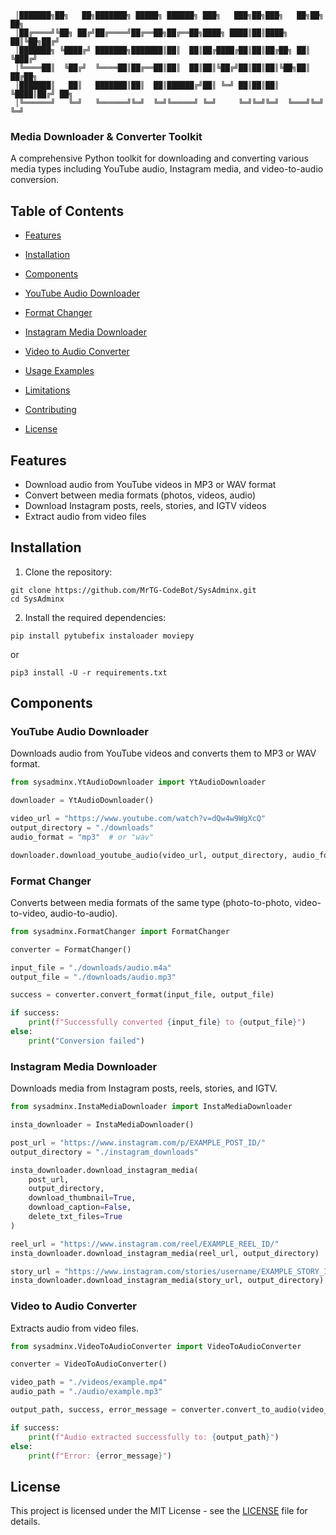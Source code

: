 ```shellscript
 │███████╗██╗   ██╗███████╗ █████╗ ██████╗ ███╗   ███╗██╗███╗   ██╗██╗  ██╗
 │██╔════╝╚██╗ ██╔╝██╔════╝██╔══██╗██╔══██╗████╗ ████║██║████╗  ██║╚██╗██╔╝
 │███████╗ ╚████╔╝ ███████╗███████║██║  ██║██╔████╔██║██║██╔██╗ ██║ ╚███╔╝
 │╚════██║  ╚██╔╝  ╚════██║██╔══██║██║  ██║██║╚██╔╝██║██║██║╚██╗██║ ██╔██╗
 │███████║   ██║   ███████║██║  ██║██████╔╝██║ ╚═╝ ██║██║██║ ╚████║██╔╝ ██╗
 │╚══════╝   ╚═╝   ╚══════╝╚═╝  ╚═╝╚═════╝ ╚═╝     ╚═╝╚═╝╚═╝  ╚═══╝╚═╝  ╚═╝
```

### Media Downloader & Converter Toolkit

A comprehensive Python toolkit for downloading and converting various media types including YouTube audio, Instagram media, and video-to-audio conversion.


## Table of Contents

- [Features](#features)
- [Installation](#installation)
- [Components](#components)

- [YouTube Audio Downloader](#youtube-audio-downloader)
- [Format Changer](#format-changer)
- [Instagram Media Downloader](#instagram-media-downloader)
- [Video to Audio Converter](#video-to-audio-converter)



- [Usage Examples](#usage-examples)
- [Limitations](#limitations)
- [Contributing](#contributing)
- [License](#license)


## Features

- Download audio from YouTube videos in MP3 or WAV format
- Convert between media formats (photos, videos, audio)
- Download Instagram posts, reels, stories, and IGTV videos
- Extract audio from video files

## Installation

1. Clone the repository:


```shellscript
git clone https://github.com/MrTG-CodeBot/SysAdminx.git
cd SysAdminx
```

2. Install the required dependencies:


```shellscript
pip install pytubefix instaloader moviepy
```
or
```shellscript
pip3 install -U -r requirements.txt
```
## Components

### YouTube Audio Downloader

Downloads audio from YouTube videos and converts them to MP3 or WAV format.

```python
from sysadminx.YtAudioDownloader import YtAudioDownloader

downloader = YtAudioDownloader()

video_url = "https://www.youtube.com/watch?v=dQw4w9WgXcQ"
output_directory = "./downloads"
audio_format = "mp3"  # or "wav"

downloader.download_youtube_audio(video_url, output_directory, audio_format)
```

### Format Changer

Converts between media formats of the same type (photo-to-photo, video-to-video, audio-to-audio).

```python
from sysadminx.FormatChanger import FormatChanger

converter = FormatChanger()

input_file = "./downloads/audio.m4a"
output_file = "./downloads/audio.mp3"

success = converter.convert_format(input_file, output_file)

if success:
    print(f"Successfully converted {input_file} to {output_file}")
else:
    print("Conversion failed")
```

### Instagram Media Downloader

Downloads media from Instagram posts, reels, stories, and IGTV.

```python
from sysadminx.InstaMediaDownloader import InstaMediaDownloader

insta_downloader = InstaMediaDownloader()

post_url = "https://www.instagram.com/p/EXAMPLE_POST_ID/"
output_directory = "./instagram_downloads"

insta_downloader.download_instagram_media(
    post_url, 
    output_directory,
    download_thumbnail=True,  
    download_caption=False,   
    delete_txt_files=True    
)

reel_url = "https://www.instagram.com/reel/EXAMPLE_REEL_ID/"
insta_downloader.download_instagram_media(reel_url, output_directory)

story_url = "https://www.instagram.com/stories/username/EXAMPLE_STORY_ID/"
insta_downloader.download_instagram_media(story_url, output_directory)
```

### Video to Audio Converter

Extracts audio from video files.

```python
from sysadminx.VideoToAudioConverter import VideoToAudioConverter

converter = VideoToAudioConverter()

video_path = "./videos/example.mp4"
audio_path = "./audio/example.mp3"

output_path, success, error_message = converter.convert_to_audio(video_path, audio_path)

if success:
    print(f"Audio extracted successfully to: {output_path}")
else:
    print(f"Error: {error_message}")
```

## License

This project is licensed under the MIT License - see the [LICENSE](https://github.com/MrTG-CodeBot/SysAdminx/blob/main/LICENSE) file for details.
